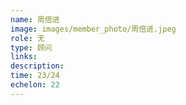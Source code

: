 ```yaml
---
name: 周倍进
image: images/member_photo/周倍进.jpeg
role: 无
type: 顾问
links:
description:
time: 23/24
echelon: 22
---
```

